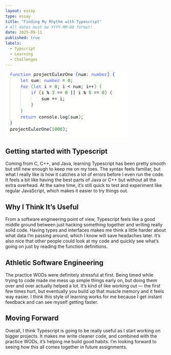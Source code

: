 ```yaml
---
layout: essay
type: essay
title: "Finding My Rhythm with Typescript"
# All dates must be YYYY-MM-DD format!
date: 2025-09-11
published: true
labels:
  - Typscript
  - Learning
  - Challenges
---
```


<img class="img-fluid" src="../img/typescript.png">

## Getting started with Typescript

Coming from C, C++, and Java, learning Typescript has been pretty smooth but still new enough to keep me on my toes. The syntax feels familiar, but what I really like is how it catches a lot of errors before I even run the code. It feels a bit like having the best parts of Java or C++ but without all the extra overhead. At the same time, it’s still quick to test and experiment like regular JavaScript, which makes it easier to try things out.

## Why I Think It’s Useful

From a software engineering point of view, Typescript feels like a good middle ground between just hacking something together and writing really solid code. Having types and interfaces makes me think a little harder about what data I’m passing around, which I know will save headaches later. It’s also nice that other people could look at my code and quickly see what’s going on just by reading the function definitions.

## Athletic Software Engineering

The practice WODs were definitely stressful at first. Being timed while trying to code made me mess up simple things early on, but doing them over and over actually helped a lot. It’s kind of like working out — the first few times hurt, but eventually you build up that muscle memory and it feels way easier. I think this style of learning works for me because I get instant feedback and can see myself getting faster.

## Moving Forward

Overall, I think Typescript is going to be really useful as I start working on bigger projects. It makes me write cleaner code, and combined with the practice WODs, it’s helping me build good habits. I’m looking forward to seeing how this all comes together in future assignments.

